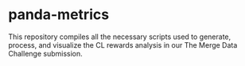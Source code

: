 # panda-metrics
This repository compiles all the necessary scripts used to generate, process, and visualize the CL rewards analysis in our The Merge Data Challenge submission.
